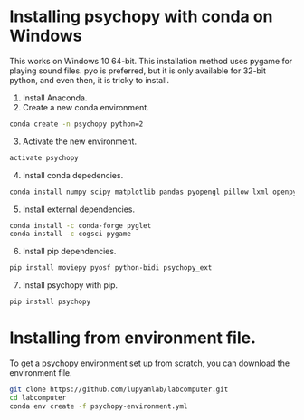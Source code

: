 # Installing psychopy with conda on Windows

This works on Windows 10 64-bit. This installation method uses pygame for playing sound files. pyo is preferred, but it is only available for 32-bit python, and even then, it is tricky to install.

1. Install Anaconda.
2. Create a new conda environment.

```bash
conda create -n psychopy python=2
```

3. Activate the new environment.

```bash
activate psychopy
```

4. Install conda depedencies.

```bash
conda install numpy scipy matplotlib pandas pyopengl pillow lxml openpyxl xlrd configobj pyyaml gevent greenlet msgpack-python psutil pytables requests seaborn
```

5. Install external dependencies.

```bash
conda install -c conda-forge pyglet
conda install -c cogsci pygame
```

6. Install pip dependencies.

```bash
pip install moviepy pyosf python-bidi psychopy_ext
```

7. Install psychopy with pip.

```bash
pip install psychopy
```

# Installing from environment file.

To get a psychopy environment set up from scratch, you can download the environment file.

```bash
git clone https://github.com/lupyanlab/labcomputer.git
cd labcomputer
conda env create -f psychopy-environment.yml
```
